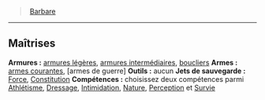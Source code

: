 ﻿---
!Generic
Id: barbarian_hd.md#maîtrises
ParentLink: barbarian_hd.md#barbare
Name: Maîtrises
ParentName: Barbare
NameLevel: 2
Attributes: {}
---
> [Barbare](hd_barbarian.md)

---

## Maîtrises

**Armures :** [armures légères](equipment_hd_with_type_armurelégère.md), [armures intermédiaires](equipment_hd_with_type_armureintermédiaire.md), [boucliers](hd_equipment_bouclier.md)
**Armes :** [armes courantes](equipment_hd_with_type_armecourante.md), [armes de guerre]
**Outils :** aucun
**Jets de sauvegarde :** [Force](hd_abilities_strength.md), [Constitution](hd_abilities_constitution.md)
**Compétences :** choisissez deux compétences parmi [Athlétisme](hd_abilities_strength_athletisme.md), [Dressage](hd_abilities_wisdom_dressage.md), [Intimidation](hd_abilities_charisma_intimidation.md), [Nature](hd_abilities_intelligence_nature.md), [Perception](hd_abilities_wisdom_perception.md) et [Survie](hd_abilities_wisdom_survie.md)

